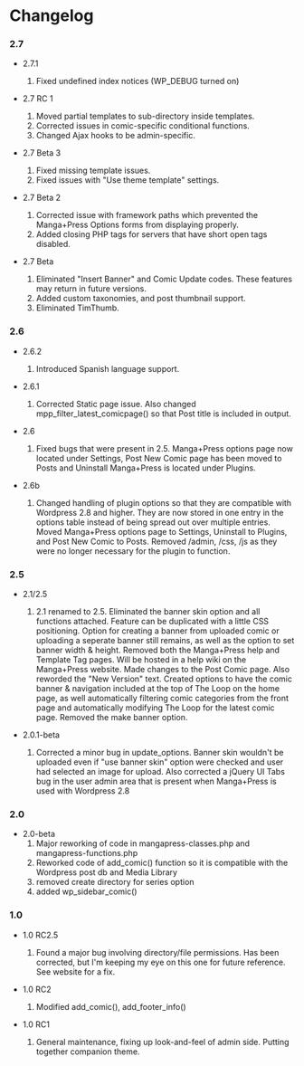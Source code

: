# Changelog #

### 2.7 ###
  * 2.7.1
    1. Fixed undefined index notices (WP\_DEBUG turned on)

  * 2.7 RC 1
    1. Moved partial templates to sub-directory inside templates.
    1. Corrected issues in comic-specific conditional functions.
    1. Changed Ajax hooks to be admin-specific.

  * 2.7 Beta 3
    1. Fixed missing template issues.
    1. Fixed issues with "Use theme template" settings.

  * 2.7 Beta 2
    1. Corrected issue with framework paths which prevented the Manga+Press Options forms from displaying properly.
    1. Added closing PHP tags for servers that have short open tags disabled.

  * 2.7 Beta
    1. Eliminated "Insert Banner" and Comic Update codes. These features may return in future versions.
    1. Added custom taxonomies, and post thumbnail support.
    1. Eliminated TimThumb.

### 2.6 ###
  * 2.6.2
    1. Introduced Spanish language support.

  * 2.6.1
    1. Corrected Static page issue. Also changed mpp\_filter\_latest\_comicpage() so that Post title is included in output.

  * 2.6
    1. Fixed bugs that were present in 2.5. Manga+Press options page now located under Settings, Post New Comic page has been moved to Posts and Uninstall Manga+Press is located under Plugins.

  * 2.6b
    1. Changed handling of plugin options so that they are compatible with Wordpress 2.8 and higher. They are now stored in one entry in the options table instead of being spread out over multiple entries. Moved Manga+Press options page to Settings, Uninstall to Plugins, and Post New Comic to Posts. Removed /admin, /css, /js as they were no longer necessary for the plugin to function.

### 2.5 ###
  * 2.1/2.5
    1. 2.1 renamed to 2.5. Eliminated the banner skin option and all functions attached. Feature can be duplicated with a little CSS positioning. Option for creating a banner from uploaded comic or uploading a seperate banner still remains, as well as the option to set banner width & height. Removed both the Manga+Press help and Template Tag pages. Will be hosted in a help wiki on the Manga+Press website. Made changes to the Post Comic page. Also reworded the "New Version" text. Created options to have the comic banner & navigation included at the top of The Loop on the home page, as well automatically filtering comic categories from the front page and automatically modifying The Loop for the latest comic page. Removed the make banner option.

  * 2.0.1-beta
    1. Corrected a minor bug in update\_options. Banner skin wouldn't be uploaded even if "use banner skin" option were checked and user had selected an image for upload. Also corrected a jQuery UI Tabs bug in the user admin area that is present when Manga+Press is used with Wordpress 2.8

### 2.0 ###
  * 2.0-beta
    1. Major reworking of code in mangapress-classes.php and mangapress-functions.php
    1. Reworked code of add\_comic() function so it is compatible with the Wordpress post db and Media Library
    1. removed create directory for series option
    1. added wp\_sidebar\_comic()

### 1.0 ###
  * 1.0 RC2.5
    1. Found a major bug involving directory/file permissions. Has been corrected, but I'm keeping my eye on this one for future reference. See website for a fix.

  * 1.0 RC2
    1. Modified add\_comic(), add\_footer\_info()

  * 1.0 RC1
    1. General maintenance, fixing up look-and-feel of admin side. Putting together companion theme.